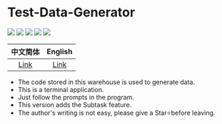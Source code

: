 # Test-Data-Generator

![](https://badges.toozhao.com/badges/01H7CJY76PRBY7Y5ETD89S0HQP/green.svg)
![](http://img.shields.io/badge/by%20kimi-Test%20Data%20Generator-brightgreen)
![](https://komarev.com/ghpvc/?username=zjx-kimi-Test-Data-Generator&color=9513ed)
[![](http://img.shields.io/badge/Star-Ffd700)](https://github.com/zjx-kimi/Test-Data-Generator/stargazers)
![](http://img.shields.io/badge/zjx--kimi-give%20me%20a%20star-blue?logo=github)

|中文简体|English|
|:-:|:-:|
|[Link](https://github.com/zjx-kimi/Test-Data-Generator/tree/zh-cn-3.1)|[Link](https://github.com/zjx-kimi/Test-Data-Generator/tree/en-3.1)|

- The code stored in this warehouse is used to generate data.
- This is a terminal application.
- Just follow the prompts in the program.
- This version adds the Subtask feature.
- The author's writing is not easy, please give a Star⭐before leaving.
